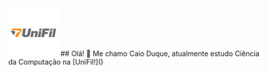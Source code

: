 <img src="unifil.png" alt="Badge" style="width: 20%;"> 
## Olá! 👋
Me chamo Caio Duque, atualmente estudo Ciência da Computação na [UniFil!](<https://unifil.br/>)
